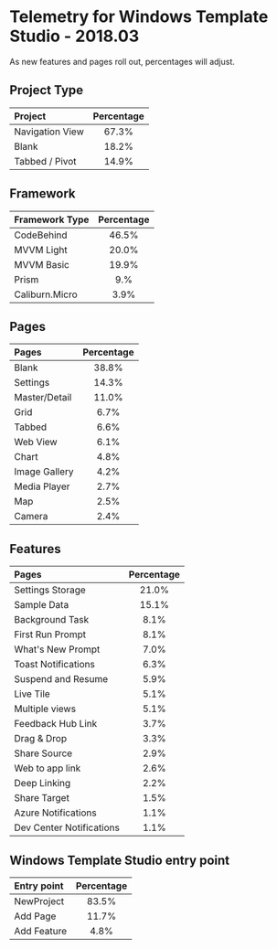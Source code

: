# Telemetry for Windows Template Studio - 2018.03

As new features and pages roll out, percentages  will adjust.

## Project Type

|Project|Percentage|
|:---|:---:|
|Navigation View|67.3%|
|Blank|18.2%|
|Tabbed / Pivot|14.9%|

## Framework

|Framework Type|Percentage|
|:---|:---:|
|CodeBehind|46.5%|
|MVVM Light|20.0%|
|MVVM Basic|19.9%|
|Prism|9.%|
|Caliburn.Micro|3.9%|


## Pages

|Pages|Percentage|
|:---|:---:|
|Blank|38.8%|
|Settings|14.3%|
|Master/Detail|11.0%|
|Grid|6.7%|
|Tabbed|6.6%|
|Web View|6.1%|
|Chart|4.8%|
|Image Gallery|4.2%|
|Media Player|2.7%|
|Map|2.5%|
|Camera|2.4%|

## Features

|Pages|Percentage|
|:---|:---:|
|Settings Storage|21.0%|
|Sample Data|15.1%|
|Background Task|8.1%|
|First Run Prompt|8.1%|
|What's New Prompt|7.0%|
|Toast Notifications|6.3%|
|Suspend and Resume|5.9%|
|Live Tile|5.1%|
|Multiple views|5.1%|
|Feedback Hub Link|3.7%|
|Drag & Drop|3.3%|
|Share Source|2.9%|
|Web to app link|2.6%|
|Deep Linking|2.2%|
|Share Target|1.5%|
|Azure Notifications|1.1%|
|Dev Center Notifications|1.1%|

## Windows Template Studio entry point
|Entry point|Percentage|
|:---|:---:|
|NewProject|83.5%|
|Add Page|11.7%|
|Add Feature|4.8%|
